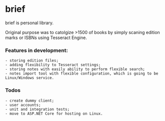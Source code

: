# brief

brief is personal library.

Original purpose was to catolgize >1500 of books by simply scaning edition marks or ISBNs
using Tesseract Engine.

### Features in development:
    - storing edition files;
    - adding flexibility to Tesseract settings;
    - storing notes with easily ability to perform flexible search;
    - notes import tool with flexible configuration, which is going to be Linux/Windows service.

### Todos
    - create dummy client;
    - user accounts;
    - unit and integration tests;
    - move to ASP.NET Core for hosting on Linux.
    
